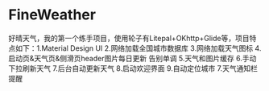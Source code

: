 # FineWeather
好晴天气，我的第一个练手项目，使用轮子有Litepal+OKhttp+Glide等，项目特点如下：1.Material Design UI 2.网络加载全国城市数据库 3.网络加载天气图标 4.启动页&天气页&侧滑页header图片每日更新 告别单调 5.天气和图片缓存 6.手动下拉刷新天气 7.后台自动更新天气 8.启动欢迎界面 9.自动定位城市 7.天气通知栏提醒
